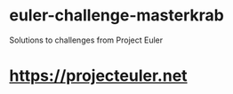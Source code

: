 # euler-challenge-masterkrab
Solutions to challenges from Project Euler 
# https://projecteuler.net
